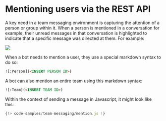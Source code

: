 # Mentioning users via the REST API

A key need in a team messaging environment is capturing the attention of a person or group within it. When a person is mentioned in a conversation for example, their unread messages in that conversation is highlighted to indicate that a specific message was directed at them. For example:

<img src="../mentions.png" class="img-fluid">

When a bot needs to mention a user, they use a special markdown syntax to do so:

```html
![:Person](<INSERT PERSON ID>)
```

A bot can also mention an entire team using this markdown syntax:

```html
![:Team](<INSERT TEAM ID>)
```

Within the context of sending a message in Javascript, it might look like this:

```js
{!> code-samples/team-messaging/mention.js !}
```
